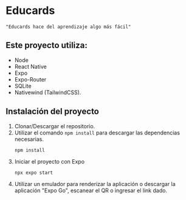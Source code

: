 # Educards

```
"Educards hace del aprendizaje algo más fácil"
```

## Este proyecto utiliza:

- Node
- React Native
- Expo
- Expo-Router
- SQLite
- Nativewind (TailwindCSS).

## Instalación del proyecto

1. Clonar/Descargar el repositorio.
2. Utilizar el comando `npm install` para descargar las dependencias necesarias.
   ```
   npm install
   ```
3. Iniciar el proyecto con Expo
   ```
   npx expo start
   ```
4. Utilizar un emulador para renderizar la aplicación o descargar la aplicación "Expo Go", escanear el QR o ingresar el link dado.
